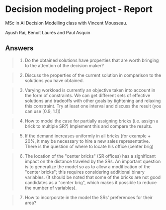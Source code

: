 # Decision modeling project - Report
MSc in AI Decision Modelling class with Vincent Mousseau.

Ayush Rai, Benoit Laurès and Paul Asquin

## Answers

> 1. Do the obtained solutions have properties that are worth bringing to the attention of the decision maker?


> 2. Discuss the properties of the current solution in comparison to the solutions you have obtained.


> 3. Varying workload is currently an objective taken into account in the form of constraints. We can get different sets of effective solutions and tradeoffs with other goals by tightening and relaxing this constraint. Try at least one interval and discuss the result (you can use [0.9, 1.1])


> 4. How to model the case for partially assigning bricks (i.e. assign a brick to multiple SR?) Implement this and compare the results.


> 5. If the demand increases uniformly in all bricks (for example + 20%, it may be necessary to hire a new sales representative. There is the question of where to locate his office (center brig)

> 6. The location of the "center bricks" (SR offices) has a significant impact on the distance traveled by the SRs. An important question is to generalize the model so as to allow a modification of the "center bricks"; this requires
considering additional binary variables. (It should be noted that some of the bricks are not good candidates as a "center brig", which makes it possible to reduce the number of variables).

> 7. How to incorporate in the model the SRs' preferences for their area?
<!--stackedit_data:
eyJoaXN0b3J5IjpbLTIwOTA4MDM3OTgsNzkwNjMzMjM4XX0=
-->